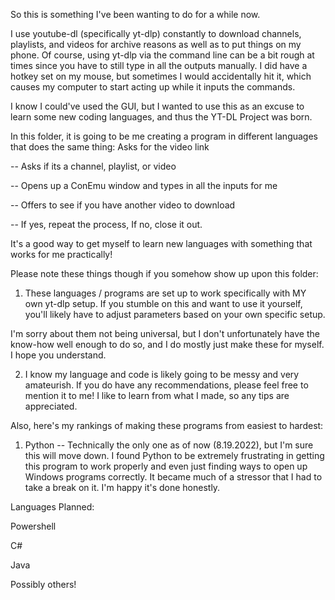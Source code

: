 So this is something I've been wanting to do for a while now.

I use youtube-dl (specifically yt-dlp) constantly to download channels, playlists, and videos for archive reasons as well as to put things on my phone. 
Of course, using yt-dlp via the command line can be a bit rough at times since you have to still type in all the outputs manually. I did have a hotkey set on my mouse, but sometimes I would accidentally hit it, which causes my
computer to start acting up while it inputs the commands.

I know I could've used the GUI, but I wanted to use this as an excuse to learn some new coding languages, and thus the YT-DL Project was born.

In this folder, it is going to be me creating a program in different languages that does the same thing:
Asks for the video link 

-- Asks if its a channel, playlist, or video

-- Opens up a ConEmu window and types in all the inputs for me

-- Offers to see if you have another video to download

-- If yes, repeat the process, If no, close it out.

It's a good way to get myself to learn new languages with something that works for me practically!

Please note these things though if you somehow show up upon this folder:

1. These languages / programs are set up to work specifically with MY own yt-dlp setup. If you stumble on this and want to use it yourself, you'll likely have to adjust parameters based on your own specific setup.

I'm sorry about them not being universal, but I don't unfortunately have the know-how well enough to do so, and I do mostly just make these for myself. I hope you understand.

2. I know my language and code is likely going to be messy and very amateurish. If you do have any recommendations, please feel free to mention it to me! I like to learn from what I made, so any tips are appreciated.

Also, here's my rankings of making these programs from easiest to hardest:

1. Python -- Technically the only one as of now (8.19.2022), but I'm sure this will move down. I found Python to be extremely frustrating in getting this program to work properly and even just finding ways to open up Windows programs correctly.
It became much of a stressor that I had to take a break on it. I'm happy it's done honestly.

Languages Planned:

Powershell

C#

Java

Possibly others!
